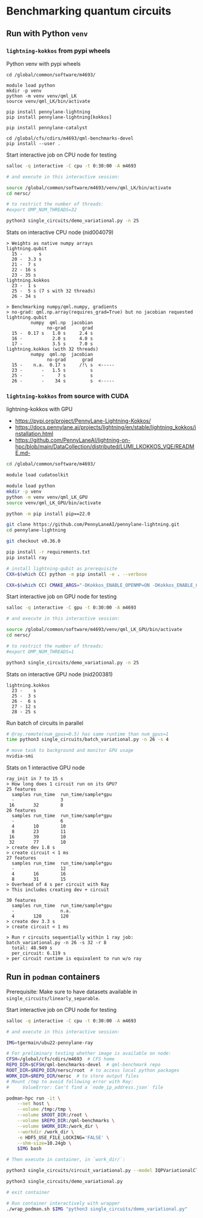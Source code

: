 
# Benchmarking quantum circuits


## Run with Python `venv`

### `lightning-kokkos` from pypi wheels

Python venv with pypi wheels
```
cd /global/common/software/m4693/

module load python
mkdir -p venv
python -m venv venv/qml_LK
source venv/qml_LK/bin/activate

pip install pennylane-lightning
pip install pennylane-lightning[kokkos]

pip install pennylane-catalyst

cd /global/cfs/cdirs/m4693/qml-benchmarks-devel
pip install --user .
```

Start interactive job on CPU node for testing
``` bash
salloc -q interactive -C cpu -t 0:30:00 -A m4693

# and execute in this interactive session:

source /global/common/software/m4693/venv/qml_LK/bin/activate
cd nersc/

# to restrict the number of threads:
#export OMP_NUM_THREADS=32

python3 single_circuits/demo_variational.py -n 25
```

Stats on interactive CPU node (nid004079)
```
> Weights as native numpy arrays
lightning.qubit
  15 -      s
  20 -  3.3 s
  21 -  7 s
  22 - 16 s
  23 - 35 s
lightning.kokkos
  23 -  1 s
  25 -  5 s (7 s with 32 threads)
  26 - 34 s

> Benchmarking numpy/qml.numpy, gradients
> no-grad: qml.np.array(requires_grad=True) but no jacobian requested
lightning.qubit
         numpy  qml.np  jacobian
               no-grad      grad
  15 -  0.17 s   1.0 s     2.4 s
  16 -           2.0 s     4.0 s
  17 -           3.5 s     7.0 s
lightning.kokkos (with 32 threads)
         numpy  qml.np  jacobian
               no-grad      grad
  15 -    n.a.  0.17 s     /!\ s  <-----
  23 -       -   1.5 s         s
  25 -       -     7 s         s
  26 -       -    34 s         s  <-----
```

### `lightning-kokkos` from source with CUDA

lightning-kokkos with GPU
- https://pypi.org/project/PennyLane-Lightning-Kokkos/
- https://docs.pennylane.ai/projects/lightning/en/stable/lightning_kokkos/installation.html
- https://github.com/PennyLaneAI/lightning-on-hpc/blob/main/DataCollection/distributed/LUMI_LKOKKOS_VQE/README.md- 

``` bash
cd /global/common/software/m4693/

module load cudatoolkit

module load python
mkdir -p venv
python -m venv venv/qml_LK_GPU
source venv/qml_LK_GPU/bin/activate

python -m pip install pip==22.0

git clone https://github.com/PennyLaneAI/pennylane-lightning.git
cd pennylane-lightning

git checkout v0.36.0

pip install -r requirements.txt
pip install ray

# install lightning-qubit as prerequisite
CXX=$(which CC) python -m pip install -e . --verbose

CXX=$(which CC) CMAKE_ARGS="-DKokkos_ENABLE_OPENMP=ON -DKokkos_ENABLE_CUDA=ON -DKokkos_ARCH_AMPERE80:BOOL=ON -DCMAKE_CXX_COMPILER=$(which CC)" PL_BACKEND="lightning_kokkos" python -m pip install . --verbose
```

Start interactive job on GPU node for testing
``` bash
salloc -q interactive -C gpu -t 0:30:00 -A m4693

# and execute in this interactive session:

source /global/common/software/m4693/venv/qml_LK_GPU/bin/activate
cd nersc/

# to restrict the number of threads:
#export OMP_NUM_THREADS=1

python3 single_circuits/demo_variational.py -n 25
```

Stats on interactive GPU node (nid200381)
```
lightning.kokkos
  23 -    s
  25 -  3 s
  26 -  6 s
  27 - 12 s
  28 - 25 s
```

Run batch of circuits in parallel
``` bash
# @ray.remote(num_gpus=0.5) has same runtime than num_gpus=1
time python3 single_circuits/batch_variational.py -n 26 -s 4

# move task to background and monitor GPU usage
nvidia-smi
```

Stats on 1 interactive GPU node
```
ray_init in 7 to 15 s
> How long does 1 circuit run on its GPU?
25 features
  samples run_time  run_time/sample*gpu
  -                 3
 16       32        8
26 features
  samples run_time  run_time/sample*gpu
  -                 6
  4       10        10
  8       23        11
 16       39        10
 32       77        10
> create dev 1.8 s
> create circuit < 1 ms
27 features
  samples run_time  run_time/sample*gpu
  -                 12
  4       16        16
  8       31        15
> Overhead of 4 s per circuit with Ray
> This includes creating dev + circuit

30 features
  samples run_time  run_time/sample*gpu
  -                 n.a.
  4       120       120
> create dev 3.3 s
> create circuit < 1 ms

> Run r circuits sequentially within 1 ray job:
batch_variational.py -n 26 -s 32 -r 8
  total: 48.949 s
  per_circuit: 6.119 s
> per circuit runtime is equivalent to run w/o ray
```

## Run in `podman` containers 

Prerequisite: Make sure to have datasets available in `single_circuits/linearly_separable`.

Start interactive job on CPU node for testing
``` bash
salloc -q interactive -C cpu -t 0:30:00 -A m4693

# and execute in this interactive session:

IMG=tgermain/ubu22-pennylane-ray

# For preliminary testing whether image is available on node:
CFSH=/global/cfs/cdirs/m4693  # CFS home
REPO_DIR=$CFSH/qml-benchmarks-devel  # qml-benchmark repo
ROOT_DIR=$REPO_DIR/nersc/root  # to access local python packages
WORK_DIR=$REPO_DIR/nersc  # to store output files
# Mount /tmp to avoid following error with Ray:
#     ValueError: Can't find a `node_ip_address.json` file

podman-hpc run -it \
    --net host \
    --volume /tmp:/tmp \
    --volume $ROOT_DIR:/root \
    --volume $REPO_DIR:/qml-benchmarks \
    --volume $WORK_DIR:/work_dir \
    --workdir /work_dir \
    -e HDF5_USE_FILE_LOCKING='FALSE' \
    --shm-size=10.24gb \
    $IMG bash

# Then execute in container, in `work_dir/`:

python3 single_circuits/circuit_variational.py --model IQPVariationalClassifier --numFeatures 21 --inputPath single_circuits/linearly_separable/

python3 single_circuits/demo_variational.py

# exit container

# Run container interactively with wrapper
./wrap_podman.sh $IMG "python3 single_circuits/demo_variational.py"
```
